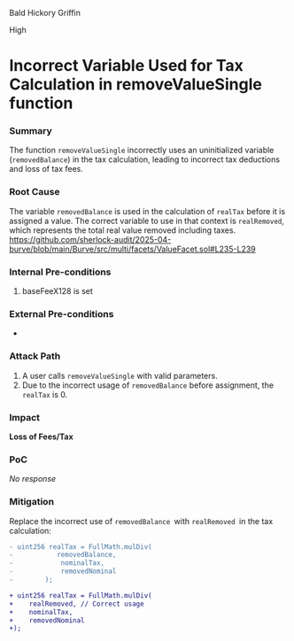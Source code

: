 Bald Hickory Griffin

High

# Incorrect Variable Used for Tax Calculation in removeValueSingle function

### Summary

The function `removeValueSingle` incorrectly uses an uninitialized variable (`removedBalance`) in the tax calculation, leading to incorrect tax deductions and loss of tax fees.

### Root Cause

The variable `removedBalance` is used in the calculation of `realTax` before it is assigned a value. The correct variable to use in that context is `realRemoved`, which represents the total real value removed including taxes.
https://github.com/sherlock-audit/2025-04-burve/blob/main/Burve/src/multi/facets/ValueFacet.sol#L235-L239

### Internal Pre-conditions

1. baseFeeX128 is set

### External Pre-conditions

-

### Attack Path

1. A user calls `removeValueSingle` with valid parameters.
2. Due to the incorrect usage of `removedBalance` before assignment, the `realTax` is 0.

### Impact

**Loss of Fees/Tax**

### PoC

_No response_

### Mitigation

Replace the incorrect use of `removedBalance `with `realRemoved `in the tax calculation:

```diff
- uint256 realTax = FullMath.mulDiv(
-           removedBalance,
-            nominalTax,
-            removedNominal
-        );

+ uint256 realTax = FullMath.mulDiv(
+    realRemoved, // Correct usage
+    nominalTax,
+    removedNominal
+);


```